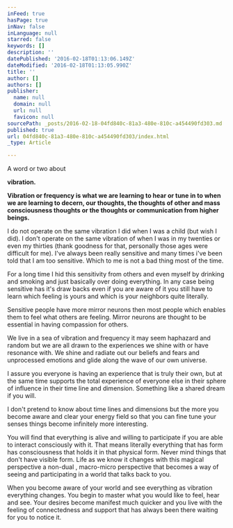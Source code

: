 ```yaml
---
inFeed: true
hasPage: true
inNav: false
inLanguage: null
starred: false
keywords: []
description: ''
datePublished: '2016-02-18T01:13:06.149Z'
dateModified: '2016-02-18T01:13:05.990Z'
title: ''
author: []
authors: []
publisher:
  name: null
  domain: null
  url: null
  favicon: null
sourcePath: _posts/2016-02-18-04fd840c-81a3-480e-810c-a454490fd303.md
published: true
url: 04fd840c-81a3-480e-810c-a454490fd303/index.html
_type: Article

---
```

A word or two about

**vibration.**

**Vibration or frequency is what we are learning to hear or tune in to when we are learning to decern, our thoughts, the thoughts of other and mass consciousness thoughts or the thoughts or communication from higher beings.**

I do not operate on the same vibration I did when I was a child (but wish I did). I don't operate on the same vibration of when I was in my twenties or even my thirties (thank goodness for that, personally those ages were difficult for me). I've always been really sensitive and many times i've been told that I am too sensitive. Which to me is not a bad thing most of the time.

For a long time I hid this sensitivity from others and even myself by drinking and smoking and just basically over doing everything. In any case being sensitive has it's draw backs even if you are aware of it you still have to learn which feeling is yours and which is your neighbors quite literally.

Sensitive people have more mirror neurons then most people which enables them to feel what others are feeling. Mirror neurons are thought to be essential in having compassion for others.

We live in a sea of vibration and frequency it may seem haphazard and random but we are all drawn to the experiences we shine with or have resonance with. We shine and radiate out our beliefs and fears and unprocessed emotions and glide along the wave of our own universe.

I assure you everyone is having an experience that is truly their own, but at the same time supports the total experience of everyone else in their sphere of influence in their time line and dimension. Something like a shared dream if you will.

I don't pretend to know about time lines and dimensions but the more you become aware and clear your energy field so that you can fine tune your senses things become infinitely more interesting.

You will find that everything is alive and willing to participate if you are able to interact consciously with it. That means literally everything that has form has consciousness that holds it in that physical form. Never mind things that don't have visible form. Life as we know it changes with this magical perspective a non-dual , macro-micro perspective that becomes a way of seeing and participating in a world that talks back to you. 

When you become aware of your world and see everything as vibration everything changes. You begin to master what you would like to feel, hear and see. Your desires become manifest much quicker and you live with the feeling of connectedness and support that has always been there waiting for you to notice it.